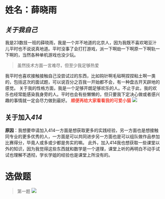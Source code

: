 # **姓名**：薛晓雨
## *关于我自己*
我是23数技一班的薛晓雨，我是一个并不地道的北京人，因为我既不喜欢喝豆汁儿平时也不说说真地道。平时没事了会打打游戏，派一下啊劫一下啊原一下啊轨一下啊的，当然各种单机游戏也没少玩。
>虽然技术方面一言难尽，但至少我足够热爱
 

 我平时也喜欢接触接触自己没尝试过的东西，比如钩针啊毛毡啊捏捏粘土啊一类的，包括这次的面试题，可以说百分之百我一开始都不会，有一种盘古开天辟地的感觉。
关于我的性格方面，我是一个足够开朗足够欢乐的人。不止于此，我的欢乐也经常能感染我身旁的人。平时也会有些懒懒的，但只要我下定决心做或者感兴趣的事情就一定会尽力做到最好。
<font class="text-color-1" color="#f44336">**顺便再给大家看看我的可爱小猫**</font>
![](https://huatu.98youxi.com/markdown/work/uploads/upload_d10411220f2e5e7ffb7da45be33b1ba8.jpg)

## 关于加入*414*
**原因**：我想要申请加入414一方面是想获取更多的实践经验，另一方面也是想接触同专业的更多优秀的人，一方面是可以共同进步另一方面也是可以组队做作品参加比赛得分，毕竟人或多或少都是务实的嘛。
此外，加入414我也想获取一些课堂以外的知识，因为我觉得这些东西就和数学是一个道理，课堂上听的再明白不动手试试也理解不透彻，学长学姐的经验也是课堂上所没有的。
# 选做题
>第一题
![](https://huatu.98youxi.com/markdown/work/uploads/upload_426d390c48798ccce0a3e23f30e90d33.png)
